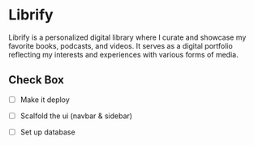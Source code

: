 # Librify

Librify is a personalized digital library where I curate and showcase my favorite books, podcasts, and videos. It serves as a digital portfolio reflecting my interests and experiences with various forms of media.

## Check Box

- [ ] Make it deploy
- [ ] Scalfold the ui (navbar & sidebar)
- [ ] Set up database

